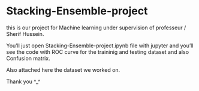 # Stacking-Ensemble-project

this is our project for Machine learning under supervision of professeur / Sherif Hussein.

You’ll just open Stacking-Ensemble-project.ipynb file with jupyter and you’ll see the code with ROC curve for the traininig and testing dataset and also Confusion matrix.
 
Also attached here the dataset we worked on.

Thank you ^_^ 
